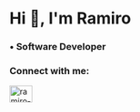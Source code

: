 <h1 align="left">Hi 👋, I'm Ramiro</h1>
<h3 align="left">• Software Developer</h3>

<h3 align="left">Connect with me:</h3>
<p align="left">
<a href="https://linkedin.com/in/ramiro-fassetta" target="blank"><img align="center" src="https://raw.githubusercontent.com/rahuldkjain/github-profile-readme-generator/master/src/images/icons/Social/linked-in-alt.svg" alt="ramiro-fassetta" height="30" width="40" /></a>
</p>
